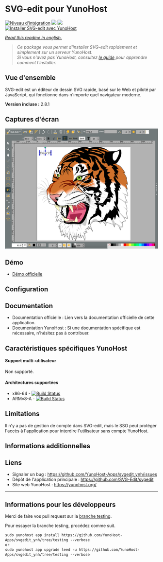 # SVG-edit pour YunoHost

[![Niveau d'intégration](https://dash.yunohost.org/integration/svgedit.svg)](https://dash.yunohost.org/appci/app/svgedit) ![](https://ci-apps.yunohost.org/ci/badges/svgedit.status.svg) ![](https://ci-apps.yunohost.org/ci/badges/svgedit.maintain.svg)  
[![Installer SVG-edit avec YunoHost](https://install-app.yunohost.org/install-with-yunohost.svg)](https://install-app.yunohost.org/?app=svgedit)

*[Read this readme in english.](./README.md)* 

> *Ce package vous permet d'installer SVG-edit rapidement et simplement sur un serveur YunoHost.  
Si vous n'avez pas YunoHost, consultez [le guide](https://yunohost.org/#/install) pour apprendre comment l'installer.*

## Vue d'ensemble
SVG-edit est un éditeur de dessin SVG rapide, basé sur le Web et piloté par JavaScript, qui fonctionne dans n'importe quel navigateur moderne.

**Version incluse :** 2.8.1

## Captures d'écran

![](https://raw.githubusercontent.com/SVG-Edit/svgedit/master/docs/screenshot.png)

## Démo

* [Démo officielle](https://svg-edit.github.io/svgedit/dist/editor/index.html)

## Configuration

## Documentation

* Documentation officielle : Lien vers la documentation officielle de cette application.
* Documentation YunoHost : Si une documentation spécifique est nécessaire, n'hésitez pas à contribuer.

## Caractéristiques spécifiques YunoHost

#### Support multi-utilisateur

Non supporté.

#### Architectures supportées

* x86-64 - [![Build Status](https://ci-apps.yunohost.org/ci/logs/svgedit%20%28Apps%29.svg)](https://ci-apps.yunohost.org/ci/apps/svgedit/)
* ARMv8-A - [![Build Status](https://ci-apps-arm.yunohost.org/ci/logs/svgedit%20%28Apps%29.svg)](https://ci-apps-arm.yunohost.org/ci/apps/svgedit/)

## Limitations

Il n'y a pas de gestion de compte dans SVG-edit, mais le SSO peut protéger l'accès à l'application pour interdire l'utilisateur sans compte YunoHost.

## Informations additionnelles

## Liens

 * Signaler un bug : https://github.com/YunoHost-Apps/svgedit_ynh/issues
 * Dépôt de l'application principale : https://github.com/SVG-Edit/svgedit
 * Site web YunoHost : https://yunohost.org/

---

## Informations pour les développeurs

Merci de faire vos pull request sur la [branche testing](https://github.com/YunoHost-Apps/svgedit_ynh/tree/testing).

Pour essayer la branche testing, procédez comme suit.
```
sudo yunohost app install https://github.com/YunoHost-Apps/svgedit_ynh/tree/testing --verbose
or
sudo yunohost app upgrade leed -u https://github.com/YunoHost-Apps/svgedit_ynh/tree/testing --verbose
```
